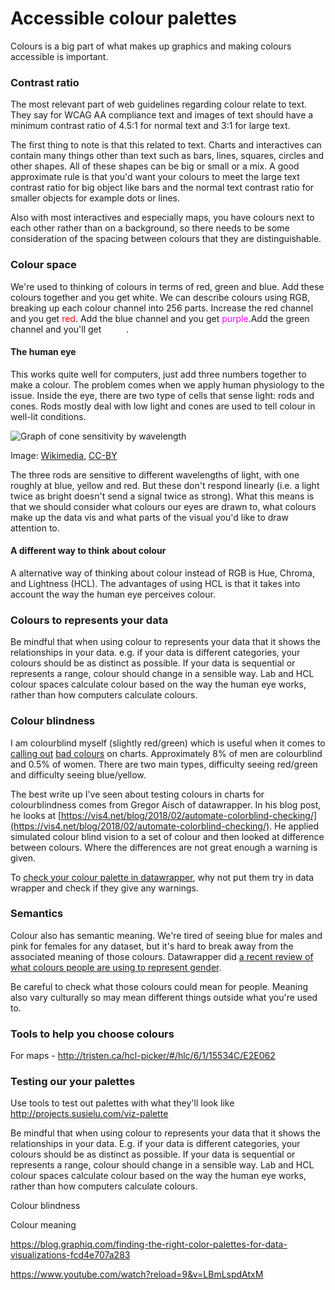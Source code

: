 # Accessible colour palettes

Colours is a big part of what makes up graphics and making colours accessible is important. 

### Contrast ratio

The most relevant part of web guidelines regarding colour relate to text. They say for WCAG AA compliance text and images of text should have a minimum contrast ratio of 4.5:1 for normal text and 3:1 for large text.

The first thing to note is that this related to text. Charts and interactives can contain many things other than text such as bars, lines, squares, circles and other shapes. All of these shapes can be big or small or a mix. A good approximate rule is that you'd want your colours to meet the large text contrast ratio for big object like bars and the normal text contrast ratio for smaller objects for example dots or lines.

Also with most interactives and especially maps, you have colours next to each other rather than on a background, so there needs to be some consideration of the spacing between colours that they are distinguishable. 

### Colour space

We're used to thinking of colours in terms of red, green and blue. Add these colours together and you get white. We can describe colours using RGB, breaking up each colour channel into 256 parts. Increase the red channel and you get <span style="color:rgb(255,0,0)">red</span>. Add the blue channel and you get <span style="color:rgb(255,0,255)">purple</span>.Add the green channel and you'll get <span style="color:rgb(255,255,255)">white</span>.

#### The human eye

This works quite well for computers, just add three numbers together to make a colour. The problem comes when we apply human physiology to the issue. Inside the eye, there are two type of cells that sense light: rods and cones. Rods mostly deal with low light and cones are used to tell colour in well-lit conditions.

![Graph of cone sensitivity by wavelength](https://upload.wikimedia.org/wikipedia/commons/1/1e/Cones_SMJ2_E.svg)

Image: [Wikimedia](https://commons.wikimedia.org/wiki/File:Cones_SMJ2_E.svg), [CC-BY](https://creativecommons.org/licenses/by/3.0/deed.en)

The three rods are sensitive to different wavelengths of light, with one roughly at blue, yellow and red. But these don't respond linearly (i.e. a light twice as bright doesn't send a signal twice as strong). What this means is that we should consider what colours our eyes are drawn to, what colours make up the data vis and what parts of the visual you'd like to draw attention to.

#### A different way to think about colour

A alternative way of thinking about colour instead of RGB is Hue, Chroma, and Lightness (HCL). The advantages of using HCL is that it takes into account the way the human eye perceives colour. 





### Colours to represents your data

Be mindful that when using colour to represents your data that it shows the relationships in your data. e.g. if your data is different categories, your colours should be as distinct as possible. If your data is sequential or represents a range, colour should change in a sensible way. Lab and HCL colour spaces calculate colour based on the way the human eye works, rather than how computers calculate colours.

### Colour blindness

I am colourblind myself (slightly red/green) which is useful when it comes to [calling out](https://twitter.com/henryjameslau/status/920409974706188290) [bad colours](https://twitter.com/henryjameslau/status/880788875471454208) on charts. Approximately 8% of men are colourblind and 0.5% of women. There are two main types, difficulty seeing red/green and difficulty seeing blue/yellow. 

The best write up I've seen about testing colours in charts for colourblindness comes from Gregor Aisch of datawrapper. In his blog post, he looks at [https://vis4.net/blog/2018/02/automate-colorblind-checking/](https://vis4.net/blog/2018/02/automate-colorblind-checking/). He applied simulated colour blind vision to a set of colour and then looked at difference between colours. Where the differences are not great enough a warning is given.

To [check your colour palette in datawrapper](https://blog.datawrapper.de/colorblind-check/), why not put them try in data wrapper and check if they give any warnings. 

### Semantics

Colour also has semantic meaning. We're tired of seeing blue for males and pink for females for any dataset, but it's hard to break away from the associated meaning of those colours. Datawrapper did [a recent review of what colours people are using to represent gender](https://blog.datawrapper.de/gendercolor/). 

Be careful to check what those colours could mean for people. Meaning also vary culturally so may mean different things outside what you're used to.

### Tools to help you choose colours

For maps - http://tristen.ca/hcl-picker/#/hlc/6/1/15534C/E2E062 

### Testing our your palettes

Use tools to test out palettes with what they'll look like http://projects.susielu.com/viz-palette





Be mindful that when using colour to represents your data that it shows the relationships in your data. E.g. if your data is different categories, your colours should be as distinct as possible. If your data is sequential or represents a range, colour should change in a sensible way. Lab and HCL colour spaces calculate colour based on the way the human eye works, rather than how computers calculate colours.

Colour blindness



Colour meaning



https://blog.graphiq.com/finding-the-right-color-palettes-for-data-visualizations-fcd4e707a283

https://www.youtube.com/watch?reload=9&v=LBmLspdAtxM